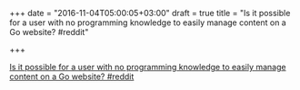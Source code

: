 +++
date = "2016-11-04T05:00:05+03:00"
draft = true
title = "Is it possible for a user with no programming knowledge to easily manage content on a Go website?  #reddit"

+++

<p><a href="https://t.co/xeaAH5urLN">Is it possible for a user with no programming knowledge to easily manage content on a Go website?  #reddit</a></p>
